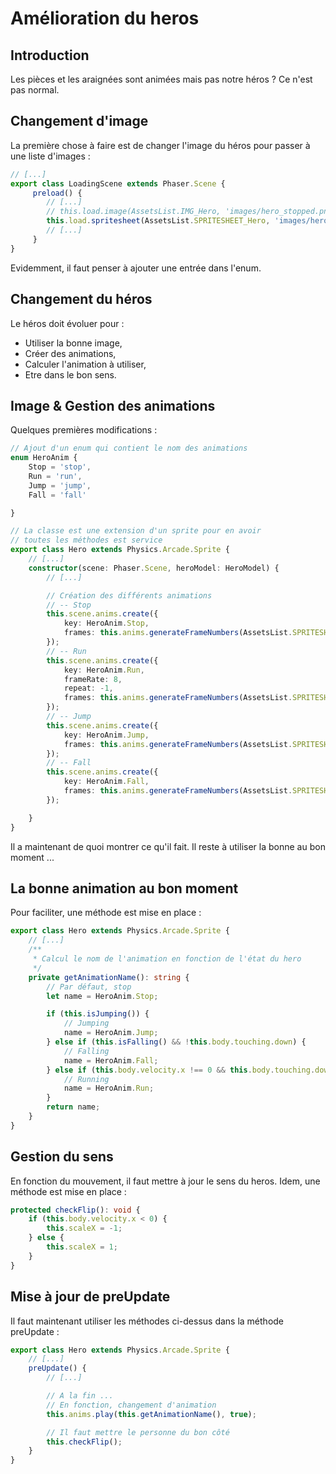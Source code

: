 # Amélioration du heros
## Introduction

Les pièces et les araignées sont animées mais pas notre héros ? Ce n'est pas normal.

## Changement d'image

La première chose à faire est de changer l'image du héros pour passer à une liste d'images :
```typescript
// [...]
export class LoadingScene extends Phaser.Scene {
     preload() {
        // [...]
        // this.load.image(AssetsList.IMG_Hero, 'images/hero_stopped.png');
        this.load.spritesheet(AssetsList.SPRITESHEET_Hero, 'images/hero.png', { frameWidth: 36, frameHeight: 42 });
        // [...]
     }
}
```
Evidemment, il faut penser à ajouter une entrée dans l'enum.

## Changement du héros

Le héros doit évoluer pour :
* Utiliser la bonne image,
* Créer des animations,
* Calculer l'animation à utiliser,
* Etre dans le bon sens.

## Image & Gestion des animations

Quelques premières modifications :
```typescript
// Ajout d'un enum qui contient le nom des animations
enum HeroAnim {
    Stop = 'stop',
    Run = 'run',
    Jump = 'jump',
    Fall = 'fall'

}

// La classe est une extension d'un sprite pour en avoir
// toutes les méthodes est service
export class Hero extends Physics.Arcade.Sprite {
    // [...]
    constructor(scene: Phaser.Scene, heroModel: HeroModel) {
        // [...]

        // Création des différents animations
        // -- Stop
        this.scene.anims.create({
            key: HeroAnim.Stop,
            frames: this.anims.generateFrameNumbers(AssetsList.SPRITESHEET_Hero, { frames: [0] })
        });
        // -- Run
        this.scene.anims.create({
            key: HeroAnim.Run,
            frameRate: 8,
            repeat: -1,
            frames: this.anims.generateFrameNumbers(AssetsList.SPRITESHEET_Hero, { frames: [1, 2] })
        });
        // -- Jump
        this.scene.anims.create({
            key: HeroAnim.Jump,
            frames: this.anims.generateFrameNumbers(AssetsList.SPRITESHEET_Hero, { frames: [3] })
        });
        // -- Fall
        this.scene.anims.create({
            key: HeroAnim.Fall,
            frames: this.anims.generateFrameNumbers(AssetsList.SPRITESHEET_Hero, { frames: [4] })
        });

    }
}
```

Il a maintenant de quoi montrer ce qu'il fait. Il reste à utiliser la bonne au bon moment ...

## La bonne animation au bon moment

Pour faciliter, une méthode est mise en place :
```typescript
export class Hero extends Physics.Arcade.Sprite {
    // [...]
    /**
     * Calcul le nom de l'animation en fonction de l'état du hero
     */
    private getAnimationName(): string {
        // Par défaut, stop
        let name = HeroAnim.Stop;

        if (this.isJumping()) {
            // Jumping
            name = HeroAnim.Jump;
        } else if (this.isFalling() && !this.body.touching.down) {
            // Falling
            name = HeroAnim.Fall;
        } else if (this.body.velocity.x !== 0 && this.body.touching.down) {
            // Running
            name = HeroAnim.Run;
        }
        return name;
    }
}
```

## Gestion du sens

En fonction du mouvement, il faut mettre à jour le sens du heros. Idem, une méthode est mise en place :
```typescript
protected checkFlip(): void {
    if (this.body.velocity.x < 0) {
        this.scaleX = -1;
    } else {
        this.scaleX = 1;
    }
}
```

## Mise à jour de preUpdate

Il faut maintenant utiliser les méthodes ci-dessus dans la méthode preUpdate :
```typescript
export class Hero extends Physics.Arcade.Sprite {
    // [...]
    preUpdate() {
        // [...]

        // A la fin ...
        // En fonction, changement d'animation
        this.anims.play(this.getAnimationName(), true);

        // Il faut mettre le personne du bon côté
        this.checkFlip();
    }
}
```

